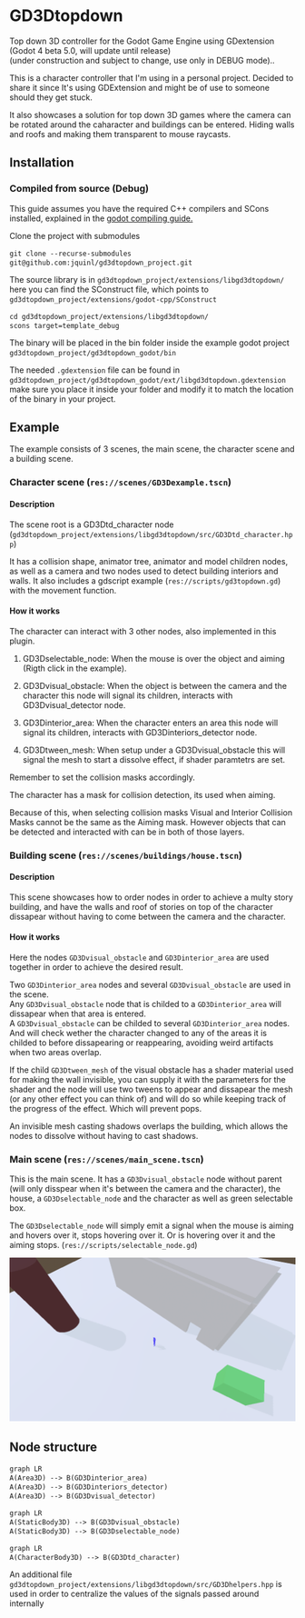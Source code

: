 # GD3Dtopdown
Top down 3D controller for the Godot Game Engine using GDextension (Godot 4 beta 5.0, will update until release)  
(under construction and subject to change, use only in DEBUG mode)..

This is a character controller that I'm using in a personal project. Decided to share it since It's using GDExtension and might be of use to someone should they get stuck.  

It also showcases a solution for top down 3D games where the camera can be rotated around the caharacter and buildings can be entered. Hiding walls and roofs and making them transparent to mouse raycasts.  

## Installation
### Compiled from source (Debug)  

This guide assumes you have the required C++ compilers and SCons installed, explained in the [godot compiling guide.](https://docs.godotengine.org/en/stable/development/compiling/index.html) 

Clone the project with submodules  
```
git clone --recurse-submodules git@github.com:jquinl/gd3dtopdown_project.git
```  
The source library is in `gd3dtopdown_project/extensions/libgd3dtopdown/` here you can find the SConstruct file, which points to `gd3dtopdown_project/extensions/godot-cpp/SConstruct`  
```
cd gd3dtopdown_project/extensions/libgd3dtopdown/
scons target=template_debug
```  
The binary will be placed in the bin folder inside the example godot project `gd3dtopdown_project/gd3dtopdown_godot/bin`  

The needed `.gdextension` file can be found in `gd3dtopdown_project/gd3dtopdown_godot/ext/libgd3dtopdown.gdextension`  make sure you place it inside your folder and modify it to match the location of the binary in your project.

## Example
The example consists of 3 scenes, the main scene, the character scene and a building scene.

### Character scene (`res://scenes/GD3Dexample.tscn`)  
#### Description  
  
The scene root is a GD3Dtd_character node (`gd3dtopdown_project/extensions/libgd3dtopdown/src/GD3Dtd_character.hpp`)  

It has a collision shape, animator tree, animator and model children nodes, as well as a camera and two nodes used to detect building interiors and walls.
It also includes a gdscript example (`res://scripts/gd3topdown.gd`) with the movement function.

#### How it works  

The character can interact with 3 other nodes, also implemented in this plugin.  

1. GD3Dselectable_node: When the mouse is over the object and aiming (Rigth click in the example).

2. GD3Dvisual_obstacle: When the object is between the camera and the character this node will signal its children, interacts with GD3Dvisual_detector node.  

3. GD3Dinterior_area: When the character enters an area this node will signal its children, interacts with GD3Dinteriors_detector node.

3. GD3Dtween_mesh: When setup under a GD3Dvisual_obstacle this will signal the mesh to start a dissolve effect, if shader paramtetrs are set.

Remember to set the collision masks accordingly.

The character has a mask for collision detection, its used when aiming.  

Because of this, when selecting collision masks Visual and Interior Collision Masks cannot be the same as the Aiming mask. However objects that can be detected and interacted with can be in both of those layers.

### Building scene (`res://scenes/buildings/house.tscn`)  
#### Description  

This scene showcases how to order nodes in order to achieve a multy story building, and have the walls and roof of stories on top of the character dissapear without having to come between the camera and the character.  

#### How it works  
Here the nodes  `GD3Dvisual_obstacle` and `GD3Dinterior_area` are used together in order to achieve the desired result. 

Two `GD3Dinterior_area` nodes and several `GD3Dvisual_obstacle` are used in the scene.  
Any `GD3Dvisual_obstacle` node that is childed to a `GD3Dinterior_area` will dissapear when that area is entered.  
A `GD3Dvisual_obstacle` can be childed to several `GD3Dinterior_area` nodes. And will check wether the character changed to any of the areas it is childed to before dissapearing or reappearing, avoiding weird artifacts when two areas overlap.  

If the child `GD3Dtween_mesh` of the visual obstacle has a shader material used for making the wall invisible, you can supply it with the parameters for the shader and the node will use two tweens to appear and dissapear the mesh (or any other effect you can think of) and will do so while keeping track of the progress of the effect.
Which will prevent pops.

An invisible mesh casting shadows overlaps the building, which allows the nodes to dissolve without having to cast shadows.

### Main scene (`res://scenes/main_scene.tscn`)

This is the main scene. It has a `GD3Dvisual_obstacle` node without parent (will only disspear when it's between the camera and the character), the house, a `GD3Dselectable_node` and the character as well as green selectable box.

The `GD3Dselectable_node` will simply emit a signal when the mouse is aiming and hovers over it, stops hovering over it. Or is hovering over it and the aiming stops. (`res://scripts/selectable_node.gd`)

![main_scene](./images/main_scene.png "Main Scene")  

## Node structure  
```mermaid
graph LR
A(Area3D) --> B(GD3Dinterior_area)  
A(Area3D) --> B(GD3Dinteriors_detector)  
A(Area3D) --> B(GD3Dvisual_detector)  
```  
  
```mermaid
graph LR
A(StaticBody3D) --> B(GD3Dvisual_obstacle)  
A(StaticBody3D) --> B(GD3Dselectable_node)  
```
  
```mermaid
graph LR
A(CharacterBody3D) --> B(GD3Dtd_character)  
```
An additional file `gd3dtopdown_project/extensions/libgd3dtopdown/src/GD3Dhelpers.hpp` is used in order to centralize the values of the signals passed around internally


